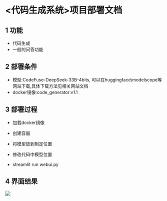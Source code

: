 # <代码生成系统>项目部署文档

## 1 功能

- 代码生成
- 一般的问答功能

## 2 部署条件

- 模型:CodeFuse-DeepSeek-33B-4bits, 可以在huggingface\modelscope等网站下载,具体下载方法见相关网站文档
- docker镜像:code_generator:v1.1

## 3 部署过程

- 加载docker镜像

- 创建容器
- 将模型放到制定位置
- 修改代码中模型位置
- streamlit run webui.py

## 4 界面结果

![](/run/user/1000/doc/6134522e/webui.png)

